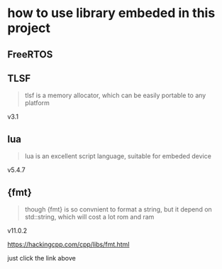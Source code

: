 # how to use library embeded in this project

## FreeRTOS

## TLSF
> tlsf is a memory allocator, which can be easily portable to any platform

v3.1

## lua
> lua is an excellent script language, suitable for embeded device

v5.4.7

## **{fmt}**
> though {fmt} is so convnient to format a string, but it depend on std::string, which will cost a lot rom and ram

v11.0.2

https://hackingcpp.com/cpp/libs/fmt.html

just click the link above
